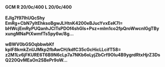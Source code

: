 #### GCM R 20/0c/400 L 20/0c/400
**EJlg7f97lhUQcShy**<br/>**EmRg+CbN7yItEhksoBgwJLHtnK4200eBJucYvxEeK7I=**<br/>**bHWcjEmRyPUQanhJClTsPDOf4shGls+Psz+mIm1co2fpQroWwcnlGgTByxungMNaPtXwmfTs5py6w/8g...**<br/><br/>
**wBWV0bGSOqbbwbKf**<br/>**kplF8kmkZnUJMkp2fbAwCH/kdfC35cGcHicLLcifT58=**<br/>**z2M1Lv6jFKURE6T6B9N6cLp7a7NKb6oLyjZbCrf9Olu4B9ygrdRtxHjrZ3DsQ220QvMEaOn2SBePr9oW...**